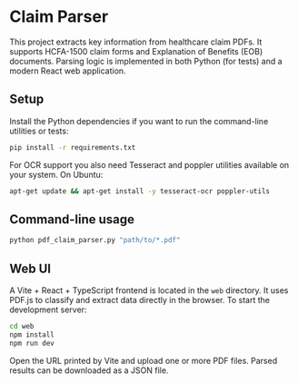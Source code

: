 # Claim Parser

This project extracts key information from healthcare claim PDFs. It supports
HCFA-1500 claim forms and Explanation of Benefits (EOB) documents. Parsing logic
is implemented in both Python (for tests) and a modern React web application.

## Setup

Install the Python dependencies if you want to run the command-line utilities or
tests:

```bash
pip install -r requirements.txt
```

For OCR support you also need Tesseract and poppler utilities available on your
system. On Ubuntu:

```bash
apt-get update && apt-get install -y tesseract-ocr poppler-utils
```

## Command-line usage

```bash
python pdf_claim_parser.py "path/to/*.pdf"
```

## Web UI

A Vite + React + TypeScript frontend is located in the `web` directory. It uses
PDF.js to classify and extract data directly in the browser. To start the
development server:

```bash
cd web
npm install
npm run dev
```

Open the URL printed by Vite and upload one or more PDF files. Parsed results
can be downloaded as a JSON file.
